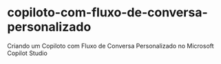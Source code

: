 # copiloto-com-fluxo-de-conversa-personalizado
Criando um Copiloto com Fluxo de Conversa Personalizado no Microsoft Copilot Studio
